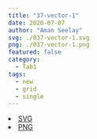 ```yaml
---
title: "37-vector-1"
date: 2020-07-07
author: "Aman Seelay"
svg: ./037-vector-1.svg
png: ./037-vector-1.png
featured: false
category:
  - Tab1
tags:
  - new
  - grid
  - single
---
```

<li><a href="./037-vector-1.svg" download className="btn-svg">SVG</a></li>
<li><a href="./037-vector-1.png" download className="btn-png">PNG</a></li>
